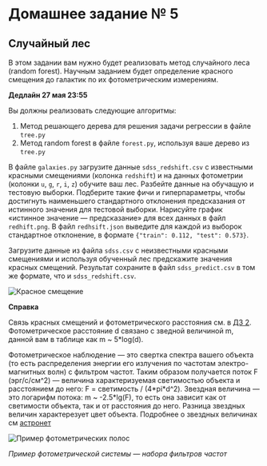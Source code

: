 # Домашнее задание № 5

## Случайный лес

В этом задании вам нужно будет реализовать метод случайного леса (random forest). Научным заданием будет определение красного смещения до галактик по их фотометрическим измерениям.

**Дедлайн 27 мая 23:55**

Вы должны реализовать следующие алгоритмы:

1. Метод решающего дерева для решения задачи регрессии в файле `tree.py`
2. Метод random forest в файле `forest.py`, используя ваше дерево из `tree.py`

В файле `galaxies.py` загрузите данные `sdss_redshift.csv` с известными красными смещениями (колонка `redshift`) и на данных фотометрии (колонки `u`, `g`, `r`, `i`, `z`) обучите ваш лес. Разбейте данные на обучащую и тестовую выборки. Подберите такие фичи и гиперпараметры, чтобы достигнуть наименьшего стандартного отклонения предсказания от истинного значения для тестовой выборки. Нарисуйте график «истинное значение — предсказание» для всех данных в файл `redhift.png`. В файл `redhsift.json` выведите для каждой из выборок стандартное отклонение, в формате `{"train": 0.112, "test": 0.573}`.

Загрузите данные из файла `sdss.csv` с неизвестными красными смещениями и используя обученный лес предскажите значения красных смещений. Результат сохраните в файл `sdss_predict.csv` в том же формате, что и `sdss_redshift.csv`.

![Красное смещение](IMAGE%202018-12-04%2010:35:17.jpg)

**Справка**

Связь красных смещений и фотометрического расстояния см. в [ДЗ 2](https://github.com/pyoadfe/hw2-darkenergy). Фотометрическое расстояние d связано с зведной величиной m, данной вам в таблице как m ~ 5\*log(d).

Фотометрическое наблюдение — это свертка спектра вашего объекта (то есть распределения энергии его излучения по частотам электро-магнитных волн) с фильтром частот. Таким образом получается поток F (эрг/с/см^2) — величина характеризуемая светимостью объекта и расстоянием до него: F = светимость / (4\*pi\*d^2). Звездная величина — это логарифм потока: m ~ -2.5\*lg(F), то есть она зависит как от светимости объекта, так и от расстояния до него. Разница звездных величин характерезует цвет объекта.
Подробнее о звездных величинах см [астронет](http://www.astronet.ru/db/msg/1174337)

![Пример фотометрических полос](http://www.faculty.virginia.edu/ASTR5110/lectures/photometry/LSST_throughputs.png)

*Пример фотометрической системы — набора фильтров частот*
